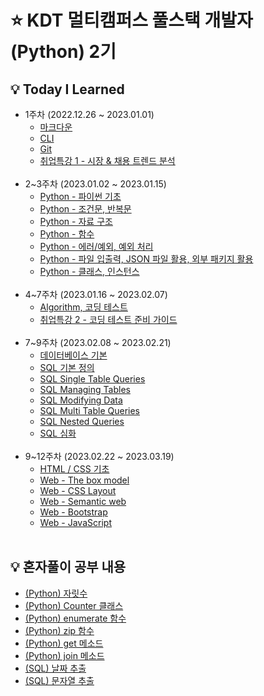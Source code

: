 # ⭐ KDT 멀티캠퍼스 풀스택 개발자(Python) 2기

## 💡 Today I Learned

- 1주차 (2022.12.26 ~ 2023.01.01)
  - [마크다운](markdown.md)
  - [CLI](CLI.md)
  - [Git](git.md)
  - [취업특강 1 - 시장 & 채용 트렌드 분석](취업특강_1.md)
    <br><br/>
- 2~3주차 (2023.01.02 ~ 2023.01.15)
  - [Python - 파이썬 기초](Python_1.md)
  - [Python - 조건문, 반복문](python_2.md)
  - [Python - 자료 구조](python_3.md)
  - [Python - 함수](python_4.md)
  - [Python - 에러/예외, 예외 처리](python_5.md)
  - [Python - 파일 입출력, JSON 파일 활용, 외부 패키지 활용](python_6.md)
  - [Python - 클래스, 인스턴스](python_7.md)
    <br><br/>
- 4~7주차 (2023.01.16 ~ 2023.02.07)
  - [Algorithm, 코딩 테스트](algorithm.md)
  - [취업특강 2 - 코딩 테스트 준비 가이드](취업특강_2.md)
    <br><br/>
- 7~9주차 (2023.02.08 ~ 2023.02.21)
  - [데이터베이스 기본](database.md)
  - [SQL 기본 정의](sql_1.md)
  - [SQL Single Table Queries](sql_2.md)
  - [SQL Managing Tables](sql_3.md)
  - [SQL Modifying Data](sql_4.md)
  - [SQL Multi Table Queries](sql_5.md)
  - [SQL Nested Queries](sql_6.md)
  - [SQL 심화](sql_7.md)
    <br><br/>
- 9~12주차 (2023.02.22 ~ 2023.03.19)
  - [HTML / CSS 기초](web_html_css.md)
  - [Web - The box model](web_box_model.md)
  - [Web - CSS Layout](web_css_layout.md)
  - [Web - Semantic web](web_semantic_web.md)
  - [Web - Bootstrap](web_bootstrap.md)
  - [Web - JavaScript](web_js.md)
    <br><br/>

## 💡 혼자풀이 공부 내용

- [(Python) 자릿수](<혼자풀이_공부/(Python)자릿수.md>)
- [(Python) Counter 클래스](<혼자풀이_공부/(Python)Counter.md>)
- [(Python) enumerate 함수](<혼자풀이_공부/(Python)enumerate.md>)
- [(Python) zip 함수](<혼자풀이_공부/(Python)zip.md>)
- [(Python) get 메소드](<혼자풀이_공부/(Python)get.md>)
- [(Python) join 메소드](<혼자풀이_공부/(Python)join.md>)
- [(SQL) 날짜 추출](<혼자풀이_공부/(SQL)날짜_추출.md>)
- [(SQL) 문자열 추출](<혼자풀이_공부/(SQL)문자열_추출.md>)
